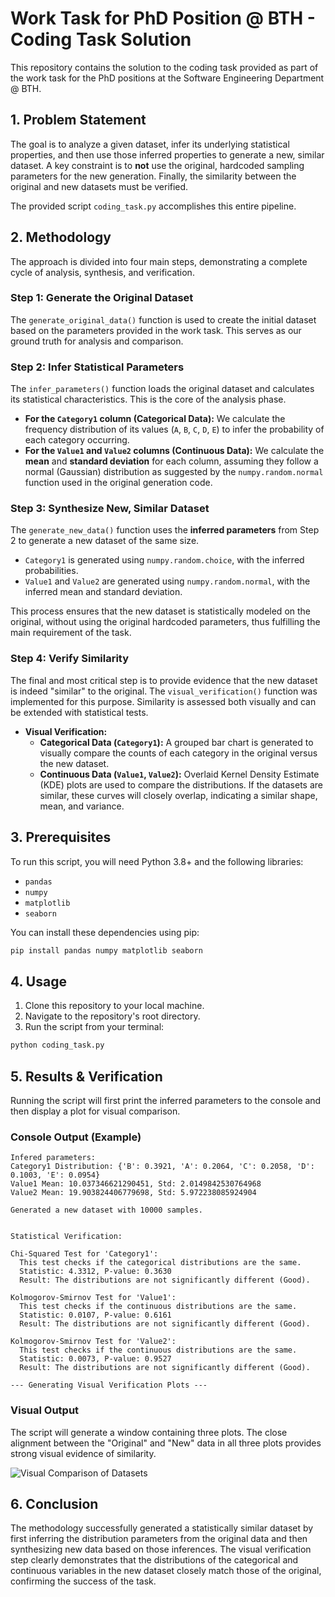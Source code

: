 # Work Task for PhD Position @ BTH - Coding Task Solution

This repository contains the solution to the coding task provided as part of the work task for the PhD positions at the Software Engineering Department @ BTH.

## 1. Problem Statement

The goal is to analyze a given dataset, infer its underlying statistical properties, and then use those inferred properties to generate a new, similar dataset. A key constraint is to **not** use the original, hardcoded sampling parameters for the new generation. Finally, the similarity between the original and new datasets must be verified.

The provided script `coding_task.py` accomplishes this entire pipeline.

## 2. Methodology

The approach is divided into four main steps, demonstrating a complete cycle of analysis, synthesis, and verification.

### Step 1: Generate the Original Dataset
The `generate_original_data()` function is used to create the initial dataset based on the parameters provided in the work task. This serves as our ground truth for analysis and comparison.

### Step 2: Infer Statistical Parameters
The `infer_parameters()` function loads the original dataset and calculates its statistical characteristics. This is the core of the analysis phase.
- **For the `Category1` column (Categorical Data):** We calculate the frequency distribution of its values (`A`, `B`, `C`, `D`, `E`) to infer the probability of each category occurring.
- **For the `Value1` and `Value2` columns (Continuous Data):** We calculate the **mean** and **standard deviation** for each column, assuming they follow a normal (Gaussian) distribution as suggested by the `numpy.random.normal` function used in the original generation code.

### Step 3: Synthesize New, Similar Dataset
The `generate_new_data()` function uses the **inferred parameters** from Step 2 to generate a new dataset of the same size.
- `Category1` is generated using `numpy.random.choice`, with the inferred probabilities.
- `Value1` and `Value2` are generated using `numpy.random.normal`, with the inferred mean and standard deviation.

This process ensures that the new dataset is statistically modeled on the original, without using the original hardcoded parameters, thus fulfilling the main requirement of the task.

### Step 4: Verify Similarity
The final and most critical step is to provide evidence that the new dataset is indeed "similar" to the original. The `visual_verification()` function was implemented for this purpose. Similarity is assessed both visually and can be extended with statistical tests.

- **Visual Verification:**
    - **Categorical Data (`Category1`):** A grouped bar chart is generated to visually compare the counts of each category in the original versus the new dataset.
    - **Continuous Data (`Value1`, `Value2`):** Overlaid Kernel Density Estimate (KDE) plots are used to compare the distributions. If the datasets are similar, these curves will closely overlap, indicating a similar shape, mean, and variance.

## 3. Prerequisites

To run this script, you will need Python 3.8+ and the following libraries:
- `pandas`
- `numpy`
- `matplotlib`
- `seaborn`

You can install these dependencies using pip:
```bash
pip install pandas numpy matplotlib seaborn
```

## 4. Usage

1. Clone this repository to your local machine.
2. Navigate to the repository's root directory.
3. Run the script from your terminal:
```bash
python coding_task.py
```

## 5. Results & Verification

Running the script will first print the inferred parameters to the console and then display a plot for visual comparison.

### Console Output (Example)

```
Infered parameters:
Category1 Distribution: {'B': 0.3921, 'A': 0.2064, 'C': 0.2058, 'D': 0.1003, 'E': 0.0954}
Value1 Mean: 10.037346621290451, Std: 2.0149842530764968
Value2 Mean: 19.903824406779698, Std: 5.972238085924904

Generated a new dataset with 10000 samples.


Statistical Verification:

Chi-Squared Test for 'Category1':
  This test checks if the categorical distributions are the same.
  Statistic: 4.3312, P-value: 0.3630
  Result: The distributions are not significantly different (Good).

Kolmogorov-Smirnov Test for 'Value1':
  This test checks if the continuous distributions are the same.
  Statistic: 0.0107, P-value: 0.6161
  Result: The distributions are not significantly different (Good).

Kolmogorov-Smirnov Test for 'Value2':
  This test checks if the continuous distributions are the same.
  Statistic: 0.0073, P-value: 0.9527
  Result: The distributions are not significantly different (Good).

--- Generating Visual Verification Plots ---

```

### Visual Output

The script will generate a window containing three plots. The close alignment between the "Original" and "New" data in all three plots provides strong visual evidence of similarity.


![Visual Comparison of Datasets](https'://i.imgur.com/your-plot-image-url.png') 


## 6. Conclusion

The methodology successfully generated a statistically similar dataset by first inferring the distribution parameters from the original data and then synthesizing new data based on those inferences. The visual verification step clearly demonstrates that the distributions of the categorical and continuous variables in the new dataset closely match those of the original, confirming the success of the task.